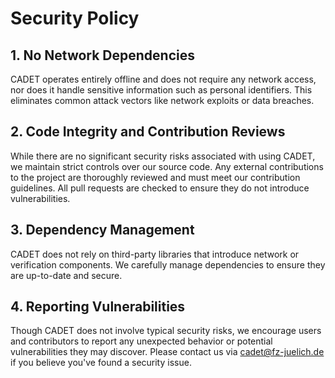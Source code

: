 # Security Policy

## 1. No Network Dependencies

CADET operates entirely offline and does not require any network access, nor does it handle sensitive information such as personal identifiers. This eliminates common attack vectors like network exploits or data breaches.

## 2. Code Integrity and Contribution Reviews

While there are no significant security risks associated with using CADET, we maintain strict controls over our source code. Any external contributions to the project are thoroughly reviewed and must meet our contribution guidelines. All pull requests are checked to ensure they do not introduce vulnerabilities.

## 3. Dependency Management

CADET does not rely on third-party libraries that introduce network or verification components. We carefully manage dependencies to ensure they are up-to-date and secure.

## 4. Reporting Vulnerabilities

Though CADET does not involve typical security risks, we encourage users and contributors to report any unexpected behavior or potential vulnerabilities they may discover. Please contact us via cadet@fz-juelich.de if you believe you've found a security issue.
